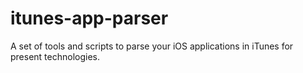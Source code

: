 itunes-app-parser
=================

A set of tools and scripts to parse your iOS applications in iTunes for present technologies.
